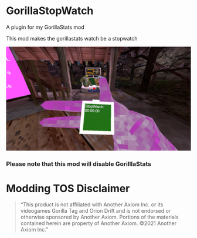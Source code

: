 # GorillaStopWatch
A plugin for my GorillaStats mod

This mod makes the gorillastats watch be a stopwatch

![Stopwatchshowcase.png](Assets/Stopwatchshowcase.png)

### Please note that this mod will disable GorilllaStats

# Modding TOS Disclaimer
>“This product is not affiliated with Another Axiom Inc. or its videogames Gorilla Tag and Orion Drift and is not endorsed or otherwise sponsored by Another Axiom. Portions of the materials contained herein are property of Another Axiom. ©2021 Another Axiom Inc.”
